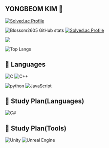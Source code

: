 <div align=left>

## YONGBEOM KIM 🤣
[![Solved.ac
Profile](http://mazassumnida.wtf/api/mini/generate_badge?boj=yule2605)](https://solved.ac/yule2605)

![Blossom2605 GitHub stats](https://github-readme-stats.vercel.app/api?username=Blossom2605&theme=dark)
[![Solved.ac Profile](http://mazassumnida.wtf/api/v2/generate_badge?boj=yule2605)](https://solved.ac/yule2605/)

<img src="http://mazandi.herokuapp.com/api?handle=yule2605&theme=dark"/>

![Top Langs](https://github-readme-stats.vercel.app/api/top-langs/?username=Blossom2605&layout=compact&theme=dark)

## 📖 Languages

![C](https://img.shields.io/badge/C-A8B9CC?logo=C&logoColor=black)
![C++](https://img.shields.io/badge/C%2B%2B-00599C?logo=c%2B%2B)

![python](https://img.shields.io/badge/Python-3776AB?logo=python&logoColor=white)
![JavaScript](https://img.shields.io/badge/JavaScript-F7DF1E?logo=javascript&logoColor=black)

## 📖 Study Plan(Languages)
![C#](https://img.shields.io/badge/C%23-239120?logo=Csharp)

## 📖 Study Plan(Tools)
![Unity](https://img.shields.io/badge/Unity-000000?logo=Unity)
![Unreal Engine](https://img.shields.io/badge/unrealengine-%23313131.svg?logo=unrealengine&logoColor=white)

</div>
